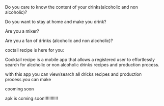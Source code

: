 Do you care to know the content of your drinks(alcoholic and non alcoholic)?

Do you want to  stay at home and make you drink?

Are you a mixer?

Are you a fan of drinks (alcoholic and non alcoholic)?


coctail recipe is here for you:

Cocktail recipe is a mobile app that allows a registered user to effortlessly search for alcoholic or non alcoholic drinks  recipes and production process.
 
 with this app you can view/search all dricks recipes and production process.you can make
 
 
cooming soon

apk is coming soon!!!!!!!!!!!
